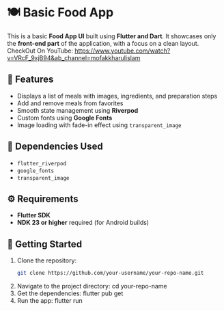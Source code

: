 # 🍽️ Basic Food App

This is a basic **Food App UI** built using **Flutter and Dart**. It showcases only the **front-end part** of the application, with a focus on a clean layout.
CheckOut On YouTube: https://www.youtube.com/watch?v=VRcF_9xjB94&ab_channel=mofakkharulislam

## 📱 Features

- Displays a list of meals with images, ingredients, and preparation steps
- Add and remove meals from favorites
- Smooth state management using **Riverpod**
- Custom fonts using **Google Fonts**
- Image loading with fade-in effect using `transparent_image`

## 🧩 Dependencies Used

- `flutter_riverpod`
- `google_fonts`
- `transparent_image`

## ⚙️ Requirements

- **Flutter SDK**
- **NDK 23 or higher** required (for Android builds)

## 🚀 Getting Started

1. Clone the repository:
   ```bash
   git clone https://github.com/your-username/your-repo-name.git
2. Navigate to the project directory:
   cd your-repo-name
3. Get the dependencies:
   flutter pub get
4. Run the app:
   flutter run
